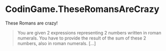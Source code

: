 # CodinGame.TheseRomansAreCrazy
These Romans are crazy!

> You are given 2 expressions representing 2 numbers written in roman numerals.
> You have to provide the result of the sum of these 2 numbers, also in roman numerals.
> [...]
